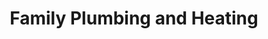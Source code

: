 ---
title: "Family Plumbing and Heating"
url: /cheboygan/family-plumbing-and-heating/
shop: shop
---